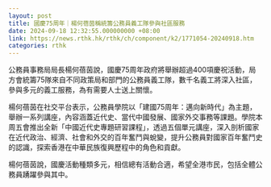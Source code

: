 ```yaml
---
layout: post
title: 國慶75周年｜楊何蓓茵稱統籌公務員義工隊參與社區服務
date: 2024-09-18 12:32:55.000000000 +08:00
link: https://news.rthk.hk/rthk/ch/component/k2/1771054-20240918.htm
categories: rthk
---
```


公務員事務局局長楊何蓓茵說，國慶75周年政府將舉辦超過400項慶祝活動，局方會統籌75隊來自不同政策局和部門的公務員義工隊，數千名義工將深入社區，參與多元的義工服務，為有需要人士送上關懷。

楊何蓓茵在社交平台表示，公務員學院以「建國75周年：邁向新時代」為主題，舉辦一系列講座，內容涵蓋近代史、當代中國發展、國家外交事務等課題。學院本周五會推出全新「中國近代史專題研習課程」，透過五個單元講座，深入剖析國家在近代政治、經濟、社會和外交的百年奮鬥與蛻變，提升公務員對國家百年奮鬥史的認識，探索香港在中華民族復興歷程中的角色和貢獻。

楊何蓓茵說，國慶活動種類多元，相信總有活動合適，希望全港市民，包括全體公務員踴躍參與其中。

